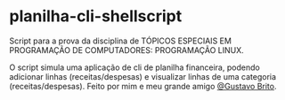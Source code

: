 # planilha-cli-shellscript
Script para a prova da disciplina de TÓPICOS ESPECIAIS EM PROGRAMAÇÃO DE COMPUTADORES: PROGRAMAÇÃO LINUX.

O script simula uma aplicação de cli de planilha financeira, podendo adicionar linhas (receitas/despesas) e visualizar linhas de uma categoria (receitas/despesas).
Feito por mim e meu grande amigo [@Gustavo Brito](https://github.com/gustavobritodam).

